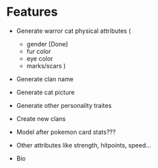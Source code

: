 # Features

- Generate warror cat physical attributes (
    - gender [Done]
    - fur color
    - eye color
    - marks/scars
)

- Generate clan name

- Generate cat picture
- Generate other personality traites
- Create new clans

- Model after pokemon card stats???
- Other attributes like strength, hitpoints, speed...
- Bio
